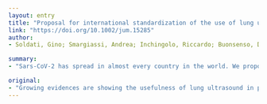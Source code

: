 ```yaml
---
layout: entry
title: "Proposal for international standardization of the use of lung ultrasound for COVID-19 patients; a simple, quantitative, reproducible method"
link: "https://doi.org/10.1002/jum.15285"
author:
- Soldati, Gino; Smargiassi, Andrea; Inchingolo, Riccardo; Buonsenso, Danilo; Perrone, Tiziano; Briganti, Domenica Federica; Perlini, Stefano; Torri, Elena; Mariani, Alberto; Mossolani, Elisa Eleonora; Tursi, Francesco; Mento, Federico; Demi, Libertario

summary:
- "Sars-CoV-2 has spread in almost every country in the world. We propose a standardized approach in order to optimize the use of lung ultrasound in covid-19 patients. This article is protected by copyright. All rights reserved. The study is aimed at equipment, procedure, classification and data-sharing. It is hoped the study will be published in the next few weeks. Sars CoV-2 is currently being used in the U.S. in the United States. In this study, we share our experience and proposes a standard approach to lung ultrasound has now spread in nearly every country. standardized."

original:
- "Growing evidences are showing the usefulness of lung ultrasound in patients with COVID-19. Sars-CoV-2 has now spread in almost every country in the world. In this study, we share our experience and propose a standardized approach in order to optimize the use of lung ultrasound in covid-19 patients. We focus on equipment, procedure, classification and data-sharing. This article is protected by copyright. All rights reserved."
---
```


